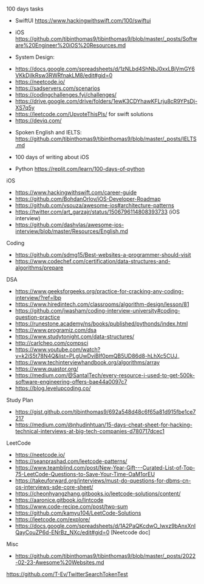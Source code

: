 100 days tasks

* SwiftUI https://www.hackingwithswift.com/100/swiftui

* iOS  https://github.com/tibinthomas9/tibinthomas9/blob/master/_posts/Software%20Engineer%20iOS%20Resources.md

* System Design: 
 - https://docs.google.com/spreadsheets/d/1zNLbd4ShNbJ0xxLBjVmGY6VKkDjIkRsw3RWRfnakLM8/edit#gid=0
 -  https://neetcode.io/
 -  https://sadservers.com/scenarios
 -  https://codingchallenges.fyi/challenges/
 -  https://drive.google.com/drive/folders/1ewK3CDYhawKFLrju8cR9YPsDj-XS7q5y
 -  https://leetcode.com/UpvoteThisPls/ for swift solutions
 -  https://deviq.com/


* Spoken English and IELTS: https://github.com/tibinthomas9/tibinthomas9/blob/master/_posts/IELTS.md

* 100 days of writing about iOS

*  Python https://replit.com/learn/100-days-of-python
  
    




iOS
* https://www.hackingwithswift.com/career-guide
* https://github.com/BohdanOrlov/iOS-Developer-Roadmap
* https://github.com/vsouza/awesome-ios#architecture-patterns
* https://twitter.com/art_garzajr/status/1506796114808393733 (iOS interview)
* https://github.com/dashvlas/awesome-ios-interview/blob/master/Resources/English.md

Coding

* https://github.com/sdmg15/Best-websites-a-programmer-should-visit
* https://www.codechef.com/certification/data-structures-and-algorithms/prepare

DSA

* https://www.geeksforgeeks.org/practice-for-cracking-any-coding-interview/?ref=lbp
* https://www.hiredintech.com/classrooms/algorithm-design/lesson/81
* https://github.com/jwasham/coding-interview-university#coding-question-practice
* https://runestone.academy/ns/books/published/pythonds/index.html
* https://www.programiz.com/dsa
* https://www.studytonight.com/data-structures/
* http://carlcheo.com/compsci
* https://www.youtube.com/watch?v=k2iS5t78N4Q&list=PLgUwDviBIf0pmQB5UD86d8-hLhXc5CUJ_
* https://www.techinterviewhandbook.org/algorithms/array
* https://www.quastor.org/
* https://medium.com/@SantalTech/every-resource-i-used-to-get-500k-software-engineering-offers-bae44a0097c7
* https://blog.levelupcoding.co/

Study Plan
* https://gist.github.com/tibinthomas9/692a548d48c6f65a81d915fbe1ce7217
* https://medium.com/@nhudinhtuan/15-days-cheat-sheet-for-hacking-technical-interviews-at-big-tech-companies-d780717dcec1

LeetCode
* https://neetcode.io/
* https://seanprashad.com/leetcode-patterns/
* https://www.teamblind.com/post/New-Year-Gift---Curated-List-of-Top-75-LeetCode-Questions-to-Save-Your-Time-OaM1orEU
* https://takeuforward.org/interviews/must-do-questions-for-dbms-cn-os-interviews-sde-core-sheet/
* https://cheonhyangzhang.gitbooks.io/leetcode-solutions/content/
* https://aaronice.gitbook.io/lintcode
* https://www.code-recipe.com/post/two-sum
* https://github.com/kamyu104/LeetCode-Solutions
* https://leetcode.com/explore/
* https://docs.google.com/spreadsheets/d/1A2PaQKcdwO_lwxz9bAnxXnIQayCouZP6d-ENrBz_NXc/edit#gid=0 [Neetcode doc]

Misc
* https://github.com/tibinthomas9/tibinthomas9/blob/master/_posts/2022-02-23-Awesome%20Websites.md

https://github.com/T-Ev/TwitterSearchTokenTest

